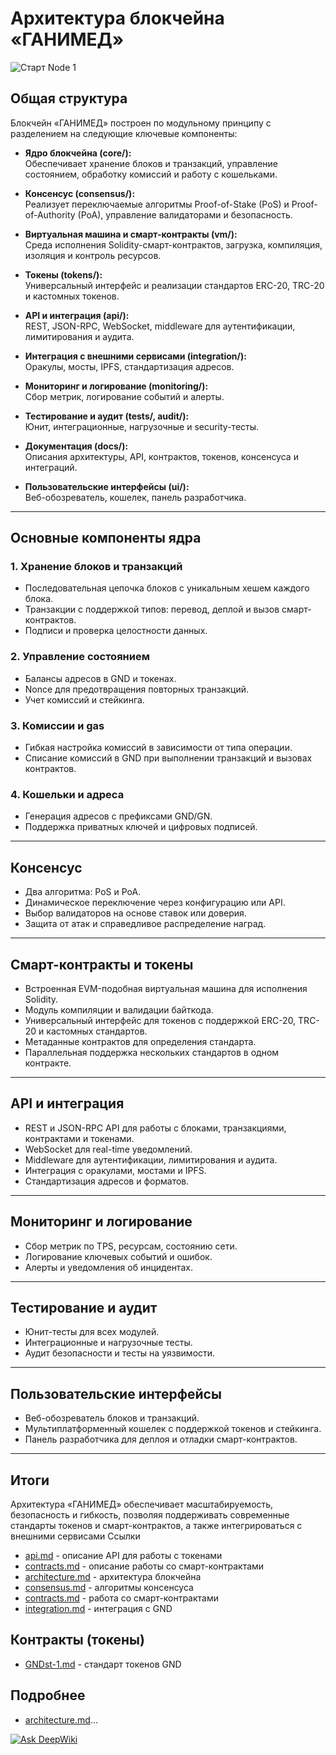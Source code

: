# Архитектура блокчейна «ГАНИМЕД»

![Старт Node 1](https://github.com/user-attachments/assets/1c8103ae-d5e4-4d2f-bba8-6886e023725f)

## Общая структура

Блокчейн «ГАНИМЕД» построен по модульному принципу с разделением на следующие ключевые компоненты:

- **Ядро блокчейна (core/):**  
  Обеспечивает хранение блоков и транзакций, управление состоянием, обработку комиссий и работу с кошельками.

- **Консенсус (consensus/):**  
  Реализует переключаемые алгоритмы Proof-of-Stake (PoS) и Proof-of-Authority (PoA), управление валидаторами и безопасность.

- **Виртуальная машина и смарт-контракты (vm/):**  
  Среда исполнения Solidity-смарт-контрактов, загрузка, компиляция, изоляция и контроль ресурсов.

- **Токены (tokens/):**  
  Универсальный интерфейс и реализации стандартов ERC-20, TRC-20 и кастомных токенов.

- **API и интеграция (api/):**  
  REST, JSON-RPC, WebSocket, middleware для аутентификации, лимитирования и аудита.

- **Интеграция с внешними сервисами (integration/):**  
  Оракулы, мосты, IPFS, стандартизация адресов.

- **Мониторинг и логирование (monitoring/):**  
  Сбор метрик, логирование событий и алерты.

- **Тестирование и аудит (tests/, audit/):**  
  Юнит, интеграционные, нагрузочные и security-тесты.

- **Документация (docs/):**  
  Описания архитектуры, API, контрактов, токенов, консенсуса и интеграций.

- **Пользовательские интерфейсы (ui/):**  
  Веб-обозреватель, кошелек, панель разработчика.

---

## Основные компоненты ядра

### 1. Хранение блоков и транзакций

- Последовательная цепочка блоков с уникальным хешем каждого блока.
- Транзакции с поддержкой типов: перевод, деплой и вызов смарт-контрактов.
- Подписи и проверка целостности данных.

### 2. Управление состоянием

- Балансы адресов в GND и токенах.
- Nonce для предотвращения повторных транзакций.
- Учет комиссий и стейкинга.

### 3. Комиссии и gas

- Гибкая настройка комиссий в зависимости от типа операции.
- Списание комиссий в GND при выполнении транзакций и вызовах контрактов.

### 4. Кошельки и адреса

- Генерация адресов с префиксами GND/GN.
- Поддержка приватных ключей и цифровых подписей.

---

## Консенсус

- Два алгоритма: PoS и PoA.
- Динамическое переключение через конфигурацию или API.
- Выбор валидаторов на основе ставок или доверия.
- Защита от атак и справедливое распределение наград.

---

## Смарт-контракты и токены

- Встроенная EVM-подобная виртуальная машина для исполнения Solidity.
- Модуль компиляции и валидации байткода.
- Универсальный интерфейс для токенов с поддержкой ERC-20, TRC-20 и кастомных стандартов.
- Метаданные контрактов для определения стандарта.
- Параллельная поддержка нескольких стандартов в одном контракте.

---

## API и интеграция

- REST и JSON-RPC API для работы с блоками, транзакциями, контрактами и токенами.
- WebSocket для real-time уведомлений.
- Middleware для аутентификации, лимитирования и аудита.
- Интеграция с оракулами, мостами и IPFS.
- Стандартизация адресов и форматов.

---

## Мониторинг и логирование

- Сбор метрик по TPS, ресурсам, состоянию сети.
- Логирование ключевых событий и ошибок.
- Алерты и уведомления об инцидентах.

---

## Тестирование и аудит

- Юнит-тесты для всех модулей.
- Интеграционные и нагрузочные тесты.
- Аудит безопасности и тесты на уязвимости.

---

## Пользовательские интерфейсы

- Веб-обозреватель блоков и транзакций.
- Мультиплатформенный кошелек с поддержкой токенов и стейкинга.
- Панель разработчика для деплоя и отладки смарт-контрактов.

---

## Итоги

Архитектура «ГАНИМЕД» обеспечивает масштабируемость, безопасность и гибкость, позволяя поддерживать современные стандарты токенов и смарт-контрактов, а также интегрироваться с внешними сервисами
Ссылки

- [api.md](docs/api.md) - описание API для работы с токенами
- [contracts.md](docs/contracts.md) - описание работы со смарт-контрактами
- [architecture.md](docs/architecture.md) - архитектура блокчейна
- [consensus.md](docs/consensus.md) - алгоритмы консенсуса
- [contracts.md](docs/contracts.md) - работа со смарт-контрактами
- [integration.md](docs/integration.md) - интеграция с GND
## Контракты (токены)
- [GNDst-1.md](docs/GNDst-1.md) - стандарт токенов GND
## Подробнее
- [architecture.md](docs/architecture.md)...

[![Ask DeepWiki](https://deepwiki.com/badge.svg)](https://deepwiki.com/Kirill-B2019/GND_v1)